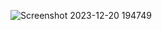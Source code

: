 ![Screenshot 2023-12-20 194749](https://github.com/padmapriyanka25/Netflix-clone/assets/141168800/3984a109-93d3-4bb3-bca0-2c42b722d987)

